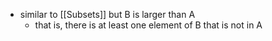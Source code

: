 - similar to [[Subsets]] but B is larger than A
	- that is, there is at least one element of B that is not in A